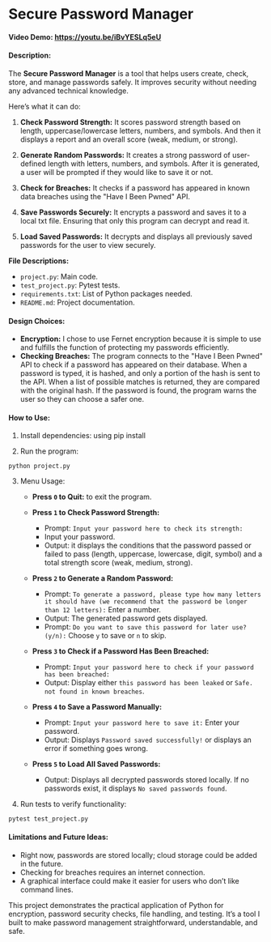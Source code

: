 # Secure Password Manager

#### Video Demo: https://youtu.be/iBvYESLq5eU

#### Description:

The **Secure Password Manager** is a tool that helps users create, check, store, and manage passwords safely. It
improves security without needing any advanced technical knowledge.

Here’s what it can do:

1. **Check Password Strength:** It scores password strength based on length, uppercase/lowercase letters, numbers, and symbols. And then it displays a report and an overall score (weak, medium, or strong).

2. **Generate Random Passwords:** It creates a strong password of user-defined length with letters, numbers, and symbols. After it is generated, a user will be prompted if they would like to save it or not.

3. **Check for Breaches:** It checks if a password has appeared in known data breaches using the "Have I Been Pwned" API.

4. **Save Passwords Securely:** It encrypts a password and saves it to a local txt file. Ensuring that only this program can decrypt and read it.

5. **Load Saved Passwords:** It decrypts and displays all previously saved passwords for the user to view securely.


**File Descriptions:**

* `project.py`: Main code.
* `test_project.py`: Pytest tests.
* `requirements.txt`: List of Python packages needed.
* `README.md`: Project documentation.

#### Design Choices:

* **Encryption:** I chose to use Fernet encryption because it is simple to use and fulfills the function of protecting my passwords efficiently.
* **Checking Breaches:** The program connects to the "Have I Been Pwned" API to check if a password has appeared on their database. When a password is typed, it is hashed, and only a portion of the hash is sent to the API. When a list of possible matches is returned, they are compared with the original hash. If the password is found, the program warns the user so they can choose a safer one.

#### How to Use:


1. Install dependencies: using pip install

2. Run the program:

```
python project.py
```

3. Menu Usage:

   * **Press `0` to Quit:** to exit the program.

   * **Press `1` to Check Password Strength:**

     * Prompt: `Input your password here to check its strength:`
     * Input your password.
     * Output: it displays the conditions that the password passed or failed to pass (length, uppercase, lowercase, digit, symbol) and a total strength score (weak, medium, strong).

   * **Press `2` to Generate a Random Password:**

     * Prompt: `To generate a password, please type how many letters it should have (we recommend that the password be longer than 12 letters):` Enter a number.
     * Output: The generated password gets displayed.
     * Prompt: `Do you want to save this password for later use? (y/n):` Choose `y` to save or `n` to skip.

   * **Press `3` to Check if a Password Has Been Breached:**

     * Prompt: `Input your password here to check if your password has been breached:`
     * Output: Display either `this password has been leaked` or `Safe. not found in known breaches`.

   * **Press `4` to Save a Password Manually:**

     * Prompt: `Input your password here to save it:` Enter your password.
     * Output: Displays `Password saved successfully!` or displays an error if something goes wrong.

   * **Press `5` to Load All Saved Passwords:**

     * Output: Displays all decrypted passwords stored locally. If no passwords exist, it displays `No saved passwords found`.

4. Run tests to verify functionality:

```
pytest test_project.py
```

#### Limitations and Future Ideas:

* Right now, passwords are stored locally; cloud storage could be added in the future.
* Checking for breaches requires an internet connection.
* A graphical interface could make it easier for users who don’t like command lines.

This project demonstrates the practical application of Python for encryption, password security checks, file handling, and testing. It’s a tool I built to make password management straightforward, understandable, and safe.